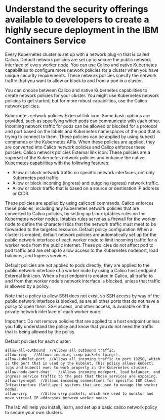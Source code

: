 
# Understand the security offerings available to developers to create a highly secure deployment in the IBM Containers Service



Every Kubernetes cluster is set up with a network plug-in that is called Calico. Default network policies are set up to secure the public network interface of every worker node. You can use Calico and native Kubernetes capabilities to configure more network policies for a cluster when you have unique security requirements. These network policies specify the network traffic that you want to allow or block to and from a pod in a cluster.

You can choose between Calico and native Kubernetes capabilities to create network policies for your cluster. You might use Kubernetes network policies to get started, but for more robust capabilities, use the Calico network policies.

Kubernetes network policies External link icon: Some basic options are provided, such as specifying which pods can communicate with each other. Incoming network traffic for pods can be allowed or blocked for a protocol and port based on the labels and Kubernetes namespaces of the pod that is trying to connect to them.
These policies can be applied by using kubectl commands or the Kubernetes APIs. When these policies are applied, they are converted into Calico network policies and Calico enforces these policies.
Calico network policies External link icon: These policies are a superset of the Kubernetes network policies and enhance the native Kubernetes capabilities with the following features:
* Allow or block network traffic on specific network interfaces, not only Kubernetes pod traffic.
* Allow or block incoming (ingress) and outgoing (egress) network traffic.
* Allow or block traffic that is based on a source or destination IP address or CIDR.

These policies are applied by using calicoctl commands. Calico enforces these policies, including any Kubernetes network policies that are converted to Calico policies, by setting up Linux iptables rules on the Kubernetes worker nodes. Iptables rules serve as a firewall for the worker node to define the characteristics that the network traffic must meet to be forwarded to the targeted resource.
Default policy configuration
When a cluster is created, default network policies are automatically set up for the public network interface of each worker node to limit incoming traffic for a worker node from the public internet. These policies do not affect pod to pod traffic and are set up to allow access to the Kubernetes nodeport, load balancer, and Ingress services.

Default policies are not applied to pods directly; they are applied to the public network interface of a worker node by using a Calico host endpoint External link icon. When a host endpoint is created in Calico, all traffic to and from that worker node's network interface is blocked, unless that traffic is allowed by a policy.

Note that a policy to allow SSH does not exist, so SSH access by way of the public network interface is blocked, as are all other ports that do not have a policy to open them. SSH access, and other access, is available on the private network interface of each worker node.

Important: Do not remove policies that are applied to a host endpoint unless you fully understand the policy and know that you do not need the traffic that is being allowed by the policy.



 Default policies for each cluster:
```
allow-all-outbound	//Allows all outbound traffic.
allow-icmp	 //Allows incoming icmp packets (pings).
allow-kubelet-port	//Allows all incoming traffic to port 10250, which is the port that is used by the kubelet. This policy allows kubectl logs and kubectl exec to work properly in the Kubernetes cluster.
allow-node-port-dnat	//Allows incoming nodeport, load balancer, and ingress service traffic to the pods that those services are exposing.
allow-sys-mgmt	//Allows incoming connections for specific IBM Cloud Infrastructure (SoftLayer) systems that are used to manage the worker nodes.
allow-vrrp  	//Allow vrrp packets, which are used to monitor and move virtual IP addresses between worker nodes.
```

The lab will help you install, learn, and set up a basic calico network policy to secure your own clusters.
